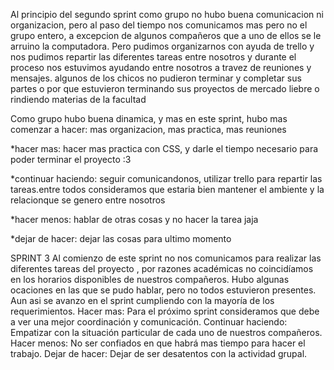 Al principio del segundo sprint como grupo no hubo buena comunicacion ni organizacion, pero al paso del tiempo nos comunicamos mas pero no el grupo entero, a excepcion de algunos compañeros
que a uno de ellos se le arruino la computadora. Pero pudimos organizarnos con ayuda de trello y nos pudimos repartir las diferentes tareas entre nosotros y durante el proceso nos estuvimos 
ayudando entre nosotros a travez de reuniones y mensajes. 
algunos de los chicos no pudieron terminar y completar sus partes o por que estuvieron terminando sus proyectos de mercado liebre o rindiendo materias de la facultad

Como grupo hubo buena dinamica, y mas en este sprint, hubo mas
comenzar a hacer:
mas organizacion, mas practica, mas reuniones

*hacer mas:
hacer mas practica con CSS, y darle el tiempo necesario para poder terminar el proyecto :3

*continuar haciendo:
seguir comunicandonos, utilizar trello para repartir las tareas.entre todos consideramos que estaria bien mantener el ambiente y la relacionque se genero entre nosotros

*hacer menos:
hablar de otras cosas y no hacer la tarea jaja

*dejar de hacer:
dejar las cosas para ultimo momento 

SPRINT 3
Al comienzo de este sprint no nos comunicamos para realizar las diferentes tareas del proyecto , por razones académicas no coincidíamos en los horarios disponibles de nuestros compañeros.
Hubo algunas ocaciones en las  que se pudo hablar, pero no todos estuvieron presentes. Aun asi se avanzo en el sprint cumpliendo con la mayoría de los requerimientos. 
 Hacer mas: Para el próximo sprint consideramos que debe a ver una mejor coordinación y comunicación.
Continuar haciendo: Empatizar con la situación  particular de cada uno de nuestros compañeros.
Hacer menos: No ser confiados en que habrá mas tiempo para hacer el trabajo.
Dejar de hacer: Dejar de ser desatentos con la actividad grupal.

